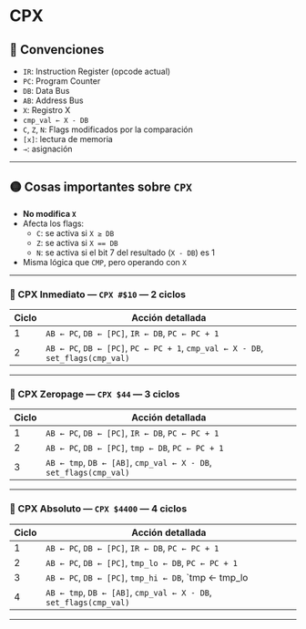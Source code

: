 # CPX

## 🧠 Convenciones

- `IR`: Instruction Register (opcode actual)  
- `PC`: Program Counter  
- `DB`: Data Bus  
- `AB`: Address Bus  
- `X`: Registro X  
- `cmp_val ← X - DB`  
- `C`, `Z`, `N`: Flags modificados por la comparación  
- `[x]`: lectura de memoria  
- `→`: asignación  

---

## 🟡 Cosas importantes sobre `CPX`

- **No modifica `X`**
- Afecta los flags:
  - `C`: se activa si `X ≥ DB`
  - `Z`: se activa si `X == DB`
  - `N`: se activa si el bit 7 del resultado (`X - DB`) es 1
- Misma lógica que `CMP`, pero operando con `X`

---

### 🔹 CPX Inmediato — `CPX #$10` — **2 ciclos**

| Ciclo | Acción detallada |
|-------|------------------|
| 1     | `AB ← PC`, `DB ← [PC]`, `IR ← DB`, `PC ← PC + 1` |
| 2     | `AB ← PC`, `DB ← [PC]`, `PC ← PC + 1`, `cmp_val ← X - DB`, `set_flags(cmp_val)` |

---

### 🔹 CPX Zeropage — `CPX $44` — **3 ciclos**

| Ciclo | Acción detallada |
|-------|------------------|
| 1     | `AB ← PC`, `DB ← [PC]`, `IR ← DB`, `PC ← PC + 1` |
| 2     | `AB ← PC`, `DB ← [PC]`, `tmp ← DB`, `PC ← PC + 1` |
| 3     | `AB ← tmp`, `DB ← [AB]`, `cmp_val ← X - DB`, `set_flags(cmp_val)` |

---

### 🔹 CPX Absoluto — `CPX $4400` — **4 ciclos**

| Ciclo | Acción detallada |
|-------|------------------|
| 1     | `AB ← PC`, `DB ← [PC]`, `IR ← DB`, `PC ← PC + 1` |
| 2     | `AB ← PC`, `DB ← [PC]`, `tmp_lo ← DB`, `PC ← PC + 1` |
| 3     | `AB ← PC`, `DB ← [PC]`, `tmp_hi ← DB`, `tmp ← tmp_lo | (tmp_hi << 8)`, `PC ← PC + 1` |
| 4     | `AB ← tmp`, `DB ← [AB]`, `cmp_val ← X - DB`, `set_flags(cmp_val)` |

---
